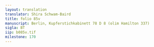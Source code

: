 ```yaml
---
layout: translation
translator: Shira Schwam-Baird
title: folio 85v
manuscript: Berlin, Kupferstichkabinett 78 D 8 (olim Hamilton 337)
sigla: BT
iip: b085v.tif
milestone: 170
---
```

